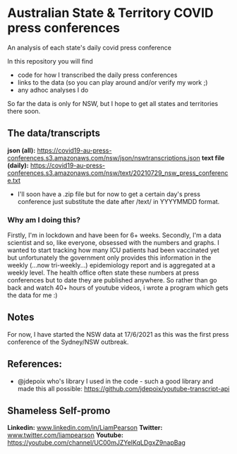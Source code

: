 # Australian State & Territory COVID press conferences
An analysis of each state's daily covid press conference

In this repository you will find
- code for how I transcribed the daily press conferences
- links to the data (so you can play around and/or verify my work ;)
- any adhoc analyses I do

So far the data is only for NSW, but I hope to get all states and territories there soon.

## The data/transcripts
**json (all):** https://covid19-au-press-conferences.s3.amazonaws.com/nsw/json/nswtranscriptions.json
**text file (daily):** https://covid19-au-press-conferences.s3.amazonaws.com/nsw/text/20210729_nsw_press_conference.txt
- I'll soon have a .zip file but for now to get a certain day's press conference just substitute the date after /text/ in YYYYMMDD format.

### Why am I doing this?
Firstly, I'm in lockdown and have been for 6+ weeks. 
Secondly, I'm a data scientist and so, like everyone, obsessed with the numbers and graphs. I wanted to start tracking how many ICU patients had been vaccinated yet but unfortunately the government only provides this information in the weekly (...now tri-weekly...) epidemiology report and is aggregated at a weekly level. The health office often state these numbers at press conferences but to date they are published anywhere. So rather than go back and watch 40+ hours of youtube videos, i wrote a program which gets the data for me :)


## Notes
For now, I have started the NSW data at 17/6/2021 as this was the first press conference of the Sydney/NSW outbreak.

## References:
- @jdepoix who's library I used in the code - such a good library and made this all possible: https://github.com/jdepoix/youtube-transcript-api

## Shameless Self-promo
**Linkedin:** www.linkedin.com/in/LiamPearson
**Twitter:** www.twitter.com/liampearson
**Youtube:** https://youtube.com/channel/UC00mJZYeIKqLDgxZ9napBag


